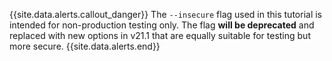 {{site.data.alerts.callout_danger}}
The `--insecure` flag used in this tutorial is intended for non-production testing only. The flag **will be deprecated** and replaced with new options in v21.1 that are equally suitable for testing but more secure.
{{site.data.alerts.end}}